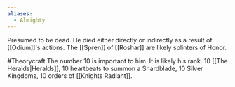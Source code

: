 ```yaml
---
aliases:
  - Almighty
---
```

Presumed to be dead. He died either directly or indirectly as a result of [[Odium]]'s actions. The [[Spren]] of [[Roshar]] are likely splinters of Honor.

#Theorycraft 
The number 10 is important to him. It is likely his rank. 10 [[The Heralds|Heralds]], 10 heartbeats to summon a Shardblade, 10 Silver Kingdoms, 10 orders of [[Knights Radiant]].